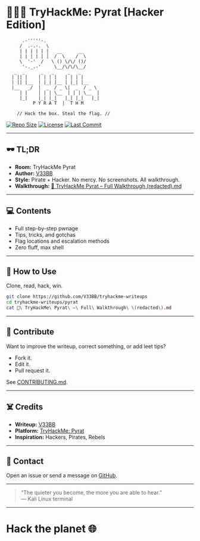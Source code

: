 # 🏴‍☠️🐍 TryHackMe: Pyrat [Hacker Edition]

```
      .-'''''-.
     /  .-.-.  \
     | | | | | |   __      __
     | | | | | |  /  \    /  \
     \  '-'  /   \ () \/\/ ()/
      '-._.-'     \__/\/\/\__/
   _  _      _   _     _   _
  | || |    | | | |   | | | |
  | || |__  | |_| |__ | |_| |__
  |__   _/  |  _  / _ \|  _  / _ \
     | |    | | | \__  | | | \__  |
     |_|    |_| |_|   |_| |_|   |_|
          P Y R A T  |  T H M

    // Hack the box. Steal the flag. //
```

[![Repo Size](https://img.shields.io/github/repo-size/V33BB/tryhackme-writeups?color=green&logo=github&style=flat-square)](https://github.com/V33BB/tryhackme-writeups)
[![License](https://img.shields.io/github/license/V33BB/tryhackme-writeups?color=blue&style=flat-square)](../LICENSE)
[![Last Commit](https://img.shields.io/github/last-commit/V33BB/tryhackme-writeups?color=ff69b4&style=flat-square)](https://github.com/V33BB/tryhackme-writeups/commits/main)

---

## 🕶️ TL;DR

- **Room:** TryHackMe Pyrat
- **Author:** [V33BB](https://github.com/V33BB)
- **Style:** Pirate + Hacker. No mercy. No screenshots. All walkthrough.
- **Walkthrough:** [🐍 TryHackMe Pyrat – Full Walkthrough (redacted).md](🐍%20TryHackMe%20Pyrat%20–%20Full%20Walkthrough%20(redacted).md)

---

## 💻 Contents

- Full step-by-step pwnage
- Tips, tricks, and gotchas
- Flag locations and escalation methods
- Zero fluff, max shell

---

## 🚨 How to Use

Clone, read, hack, win.

```bash
git clone https://github.com/V33BB/tryhackme-writeups
cd tryhackme-writeups/pyrat
cat 🐍\ TryHackMe\ Pyrat\ –\ Full\ Walkthrough\ \(redacted\).md
```

---

## 🦑 Contribute

Want to improve the writeup, correct something, or add leet tips?  
- Fork it.
- Edit it.
- Pull request it.

See [CONTRIBUTING.md](CONTRIBUTING.md).

---

## ☠️ Credits

- **Writeup:** [V33BB](https://github.com/V33BB)
- **Platform:** [TryHackMe: Pyrat](https://tryhackme.com/room/pyrat)
- **Inspiration:** Hackers, Pirates, Rebels

---

## 📢 Contact

Open an issue or send a message on [GitHub](https://github.com/V33BB).

---

> “The quieter you become, the more you are able to hear.”  
> — Kali Linux terminal

---

# Hack the planet 🌐
